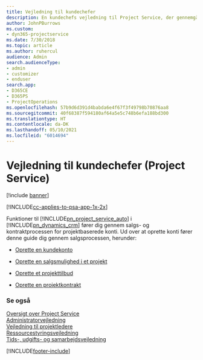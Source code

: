```yaml
---
title: Vejledning til kundechefer
description: En kundechefs vejledning til Project Service, der gennemgår salgs- og kontraktprocessen for projektbaserede konti
author: JohnPBurrows
ms.custom:
- dyn365-projectservice
ms.date: 7/30/2018
ms.topic: article
ms.author: ruhercul
audience: Admin
search.audienceType:
- admin
- customizer
- enduser
search.app:
- D365CE
- D365PS
- ProjectOperations
ms.openlocfilehash: 57b9d6d391d4babda6e4f67f3f49798b70876aa8
ms.sourcegitcommit: 40f68387f594180af64a5e5c748b6efa188bd300
ms.translationtype: HT
ms.contentlocale: da-DK
ms.lasthandoff: 05/10/2021
ms.locfileid: "6014694"
---
```

# <a name="account-manager-guide-project-service"></a>Vejledning til kundechefer (Project Service)

[!include [banner](../includes/psa-now-project-operations.md)]

[!INCLUDE[cc-applies-to-psa-app-1x-2x](../includes/cc-applies-to-psa-app-1x-2x.md)]

Funktioner til [!INCLUDE[pn_project_service_auto](../includes/pn-project-service-auto.md)] i [!INCLUDE[pn_dynamics_crm](../includes/pn-dynamics-crm.md)] fører dig gennem salgs- og kontraktprocessen for projektbaserede konti. Ud over at oprette konti fører denne guide dig gennem salgsprocessen, herunder:  
  
-   [Oprette en kundekonto](../psa/create-customer-account.md)  
  
-   [Oprette en salgsmulighed i et projekt](../psa/create-project-opportunity.md)  
  
-   [Oprette et projekttilbud](../psa/create-project-quote.md)  
  
-   [Oprette en projektkontrakt](../psa/create-project-contract.md)  
  
  
### <a name="see-also"></a>Se også  
 [Oversigt over Project Service](../psa/overview.md)   
 [Administratorvejledning](../psa/admin-guide.md)   
 [Vejledning til projektledere](../psa/project-manager-guide.md)   
 [Ressourcestyringsvejledning](../psa/resource-manager-guide.md)   
 [Tids-, udgifts- og samarbejdsvejledning](../psa/time-expense-collaboration-guide.md)


[!INCLUDE[footer-include](../includes/footer-banner.md)]